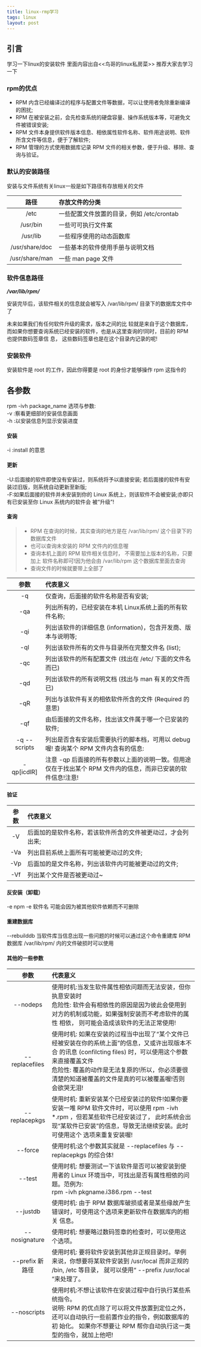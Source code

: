 ```yaml
---
title: linux-rmp学习
tags: linux
layout: post
---
```


## 引言

学习一下linux的安装软件
里面内容出自<<鸟哥的linux私房菜>>
推荐大家去学习一下


### rpm的优点

* RPM 内含已经编译过的程序与配置文件等数据，可以让使用者免除重新编译的困扰;
* RPM 在被安装之前，会先检查系统的硬盘容量、操作系统版本等，可避免文件被错误安装;
* RPM 文件本身提供软件版本信息、相依属性软件名称、软件用途说明、软件所含文件等信息，便于了解软件; 
* RPM 管理的方式使用数据库记录 RPM 文件的相关参数，便于升级、移除、查询与验证。
### 默认的安装路径
安装与文件系统有关linux一般是如下路径有存放相关的文件

路径	| 存放文件的分类 | 
:---:|:---|
/etc|一些配置文件放置的目录，例如 /etc/crontab
/usr/bin|一些可可执行文件案
/usr/lib|一些程序使用的动态函数库
/usr/share/doc|一些基本的软件使用手册与说明文档
/usr/share/man|一些 man page 文件

### 软件信息路径
***/var/lib/rpm/***

安装完毕后，该软件相关的信息就会被写入 /var/lib/rpm/ 目录下的数据库文件中了

未来如果我们有任何软件升级的需求，版本之间的比 较就是来自于这个数据库， 而如果你想要查询系统已经安装的软件，也是从这里查询的!同时，目前的 RPM 也提供数码签章信 息， 这些数码签章也是在这个目录内记录的呢!

### 安装软件
安装软件是 root 的工作，因此你得要是 root 的身份才能够操作 rpm 这指令的

## 各参数
rpm -ivh package_name 选项与参数:       
-v :察看更细部的安装信息画面           
-h :以安装信息列显示安装进度
#### 安装
-i :install 的意思
#### 更新      
-U:后面接的软件即使没有安装过，则系统将予以直接安装; 若后面接的软件有安装过旧版，则系统自动更新至新版;  
-F:如果后面接的软件并未安装到你的 Linux 系统上，则该软件不会被安装;亦即只有已安装至你 Linux 系统内的软件会 被“升级”!
#### 查询
>* RPM 在查询的时候，其实查询的地方是在 /var/lib/rpm/ 这个目录下的数据库文件
>* 也可以查询未安装的 RPM 文件内的信息喔
>* 查询本机上面的 RPM 软件相关信息时， 不需要加上版本的名称，只要加上 软件名称即可!因为他会由 /var/lib/rpm 这个数据库里面去查询
>* 查询文件的时候就要带上全部了


参数	| 代表意义 | 
:---:|:---|
-q|仅查询，后面接的软件名称是否有安装;  
-qa|列出所有的，已经安装在本机 Linux系统上面的所有软件名称;    
-qi|列出该软件的详细信息 (information)，包含开发商、版本与说明等; 
-ql|列出该软件所有的文件与目录所在完整文件名 (list);   
-qc|列出该软件的所有配置文件 (找出在 /etc/ 下面的文件名而已)  
-qd|列出该软件的所有说明文档 (找出与 man 有关的文件而已) 
-qR|列出与该软件有关的相依软件所含的文件 (Required 的意思)      
-qf|由后面接的文件名称，找出该文件属于哪一个已安装的软件;    
-q --scripts|列出是否含有安装后需要执行的脚本档，可用以 debug 喔! 查询某个 RPM 文件内含有的信息:  
-qp[icdlR]|注意 -qp 后面接的所有参数以上面的说明一致。但用途仅在于找出某个 RPM 文件内的信息，而非已安装的软件信息!注意!

#### 验证

参数	| 代表意义 | 
:---:|:---|
-V|后面加的是软件名称，若该软件所含的文件被更动过，才会列出来;
 -Va|列出目前系统上面所有可能被更动过的文件;
-Vp|后面加的是文件名称，列出该软件内可能被更动过的文件;
-Vf|列出某个文件是否被更动过~

#### 反安装（卸载）
-e
npm -e 软件名
可能会因为被其他软件依赖而不可删除

#### 重建数据库
--rebuilddb
当软件库当信息出现一些问题的时候可以通过这个命令重建库
RPM 数据库 /var/lib/rpm/ 内的文件破损时可以使用

#### 其他的一些参数

参数	| 代表意义 | 
:---:|:---|
--nodeps|使用时机:当发生软件属性相依问题而无法安装，但你执意安装时<br>危险性: 软件会有相依性的原因是因为彼此会使用到对方的机制或功能，如果强制安装而不考虑软件的属性 相依， 则可能会造成该软件的无法正常使用!
-- replacefiles|使用时机: 如果在安装的过程当中出现了“某个文件已经被安装在你的系统上面”的信息，又或许出现版本不合 的讯息 (confilcting files) 时，可以使用这个参数来直接覆盖文件<br>危险性: 覆盖的动作是无法复原的!所以，你必须要很清楚的知道被覆盖的文件是真的可以被覆盖喔!否则 会欲哭无泪!
-- replacepkgs|使用时机: 重新安装某个已经安装过的软件!如果你要安装一堆 RPM 软件文件时，可以使用 rpm -ivh *.rpm ，但若某些软件已经安装过了， 此时系统会出现“某软件已安装”的信息，导致无法继续安装。此时可使用这个 选项来重复安装喔!
--force|使用时机:这个参数其实就是 --replacefiles 与 --replacepkgs 的综合体!
--test|使用时机: 想要测试一下该软件是否可以被安装到使用者的 Linux 环境当中，可找出是否有属性相依的问 题。范例为:<br>rpm -ivh pkgname.i386.rpm --test
--justdb|使用时机: 由于 RPM 数据库破损或者是某些缘故产生错误时，可使用这个选项来更新软件在数据库内的相关 信息。
-- nosignature|使用时机: 想要略过数码签章的检查时，可以使用这个选项。
--prefix 新路径|使用时机: 要将软件安装到其他非正规目录时。举例来说，你想要将某软件安装到 /usr/local 而非正规的 /bin, /etc 等目录， 就可以使用“ --prefix /usr/local ”来处理了。
--noscripts|使用时机:不想让该软件在安装过程中自行执行某些系统指令。<br>说明: RPM 的优点除了可以将文件放置到定位之外，还可以自动执行一些前置作业的指令，例如数据库的初 始化。 如果你不想要让 RPM 帮你自动执行这一类型的指令，就加上他吧!